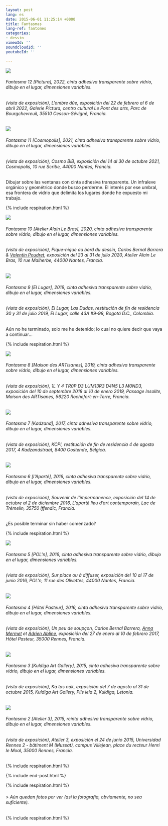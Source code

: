 ```yaml
---
layout: post
lang: es
date: 2015-06-01 11:25:14 +0000
title: Fantasmas
lang-ref: fantomes
categories:
- dessin
vimeoId: ''
soundcloudId: ''
youtubeId: ''

---
```

![](/mepierdoparaver/imgs/fantome12-up.jpg)

###### _Fantasma 12 \[Pictura\]_, 2022, cinta adhesiva transparente sobre vidrio, dibujo en el lugar, dimensiones variables.

###### (vista de exposición), _L'ombre dûe_, exposición del 22 de febrero al 6 de abril 2022, Galerie Pictura, centro cultural Le Pont des arts, Parc de Bourgchevreuil, 35510 Cesson-Sévigné, Francia.

![](/mepierdoparaver/imgs/fantome-11-up.jpg)

###### _Fantasma 11 \[Cosmopolis\]_, 2021, cinta adhesiva transparente sobre vidrio, dibujo en el lugar, dimensiones variables.

###### (vista de exposición), _Cosmo BiB_, exposición del 14 al 30 de octubre 2021, Cosmopolis, 10 rue Scribe, 44000 Nantes, Francia.

Dibujar sobre las ventanas con cinta adhesiva transparente. Un infraleve orgánico y geométrico donde busco perderme. El interés por ese umbral, esa frontera de vidrio que delimita los lugares donde he expuesto mi trabajo.

{% include respiration.html %}

![](/mepierdoparaver/imgs/fantome10-up.jpg)

###### _Fantasma 10 \[Atelier Alain Le Bras\]_, 2020, cinta adhesiva transparente sobre vidrio, dibujo en el lugar, dimensiones variables.

###### (vista de exposición), _Pique-nique au bord du dessin_, Carlos Bernal Barrera & [Valentin Poudret](http://www.valentin-poudret.com), exposición del 23 al 31 de julio 2020, Atelier Alain Le Bras, 10 rue Malherbe, 44000 Nantes, Francia.

![](/mepierdoparaver/imgs/fantome09-up.jpg)

###### _Fantasma 9 \[El Lugar\]_, 2019, cinta adhesiva transparente sobre vidrio, dibujo en el lugar, dimensiones variables.

###### (vista de exposición), _El Lugar, Las Dudas_, restitución de fin de residencia 30 y 31 de julio 2019, El Lugar, calle 43A #9-98, Bogotá D.C., Colombia.

Aún no he terminado, solo me he detenido; lo cual no quiere decir que vaya a continuar...

{% include respiration.html %}

![](/mepierdoparaver/imgs/fantome-8-up.jpg)

###### _Fantasma 8 \[Maison des ARTisanes\]_, 2019, cinta adhesiva transparente sobre vidrio, dibujo en el lugar, dimensiones variables.

###### (vista de exposición), _1L Y 4 TR0P D3 LUM13R3 D4N5 L3 M0ND3_, exposición del 10 de septembre 2018 al 10 de enero 2019, Passage Insolite, Maison des ARTisanes, 56220 Rochefort-en-Terre, Francia.

![](/mepierdoparaver/imgs/fantome07-up.jpg)

###### _Fantasma 7 \[Kadzand\]_, 2017, cinta adhesiva transparente sobre vidrio, dibujo en el lugar, dimensiones variables.

###### (vista de exposición), _KCP!_, restitución de fin de residencia 4 de agosto 2017, 4 Kadzandstraat, 8400 Oostende, Bélgica.

![](/mepierdoparaver/imgs/fantome06-up.jpg)

###### _Fantasma 6 \[l'Aparté\]_, 2016, cinta adhesiva transparente sobre vidrio, dibujo en el lugar, dimensiones variables.

###### (vista de exposición), _Souvenir de l'impermanence_, exposición del 14 de octubre al 2 de diciembre 2016, L’aparté lieu d’art contemporain, Lac de Trémelin, 35750 Iffendic, Francia.

¿Es posible terminar sin haber comenzado?

{% include respiration.html %}

![](/mepierdoparaver/imgs/fantome05-up.jpg)

###### _Fantasma 5 \[POL'n\]_, 2016, cinta adhesiva transparente sobre vidrio, dibujo en el lugar, dimensiones variables.

###### (vista de exposición), _Sur place ou à diffuser_, exposición del 10 al 17 de junio 2016, POL'n, 11 rue des Olivettes, 44000 Nantes, Francia.

![](/mepierdoparaver/imgs/fantome-4-up.jpg)

###### _Fantasma 4 \[Hôtel Pasteur\]_, 2016, cinta adhesiva transparente sobre vidrio, dibujo en el lugar, dimensiones variables.

###### (vista de exposición), _Un peu de soupçon_, Carlos Bernal Barrera, [Anna Mermet](http://mermet.wixsite.com/annamermet) et [Adrien Abline](http://ablineadrien.com/), exposición del 27 de enero al 10 de febrero 2017, Hôtel Pasteur, 35000 Rennes, Francia.

![](/mepierdoparaver/imgs/fantome03-up.jpg)

###### _Fantasma 3 \[Kuldiga Art Gallery\]_, 2015, cinta adhesiva transparente sobre vidrio, dibujo en el lugar, dimensiones variables.

###### (vista de exposición), _Kā tas nāk_, exposición del 7 de agosto al 31 de octubre 2015, Kuldiga Art Gallery, Pils iela 2, Kuldiga, Letonia.

![](/mepierdoparaver/imgs/fantome02-up.jpg)

###### _Fantasma_ 2 \[Atelier 3\], 2015, rcinta adhesiva transparente sobre vidrio, dibujo en el lugar, dimensiones variables.

###### (vista de exposición), Atelier 3, exposición el 24 de junio 2015, Universidad Rennes 2 - bâtiment M (Mussat), campus Villejean, place du recteur Henri le Moal, 35000 Rennes, Francia.

{% include respiration.html %}

{% include end-post.html %}

{% include respiration.html %}

###### _> Aún quedan fotos por ver (así la fotografía, obviamente, no sea suficiente)._

{% include respiration.html %}